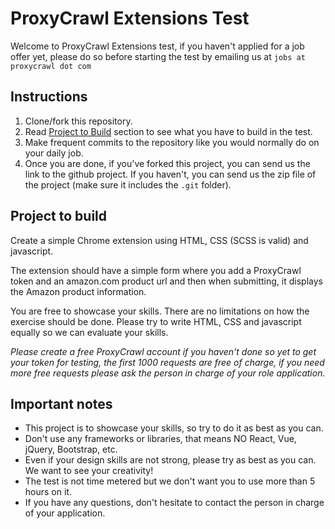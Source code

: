 # ProxyCrawl Extensions Test

Welcome to ProxyCrawl Extensions test, if you haven't applied for a job offer yet, please do so before starting the test by emailing us at `jobs at proxycrawl dot com`

## Instructions

1. Clone/fork this repository.
1. Read [Project to Build](#project-to-build) section to see what you have to build in the test.
1. Make frequent commits to the repository like you would normally do on your daily job.
1. Once you are done, if you've forked this project, you can send us the link to the github project. If you haven't, you can send us the zip file of the project (make sure it includes the `.git` folder).

## Project to build

Create a simple Chrome extension using HTML, CSS (SCSS is valid) and javascript.

The extension should have a simple form where you add a ProxyCrawl token and an amazon.com product url and then when submitting, it displays the Amazon product information.

You are free to showcase your skills. There are no limitations on how the exercise should be done. Please try to write HTML, CSS and javascript equally so we can evaluate your skills.

_Please create a free ProxyCrawl account if you haven't done so yet to get your token for testing, the first 1000 requests are free of charge, if you need more free requests please ask the person in charge of your role application._

## Important notes

- This project is to showcase your skills, so try to do it as best as you can.
- Don't use any frameworks or libraries, that means NO React, Vue, jQuery, Bootstrap, etc.
- Even if your design skills are not strong, please try as best as you can. We want to see your creativity!
- The test is not time metered but we don't want you to use more than 5 hours on it.
- If you have any questions, don't hesitate to contact the person in charge of your application.
